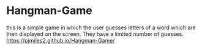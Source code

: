 # Hangman-Game

this is a simple game in which the user guesses letters of a word which are then displayed on the screen. They have a limited number of guesses.
https://pjmiles2.github.io/Hangman-Game/
